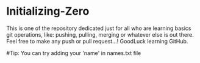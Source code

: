 # Initializing-Zero
This is one of the repository dedicated just for all who are learning basics git operations, like: pushing, pulling, merging or whatever else is out there. Feel free to make any push or pull request...! GoodLuck learning GitHub.

#Tip: You can try adding your 'name' in names.txt file
